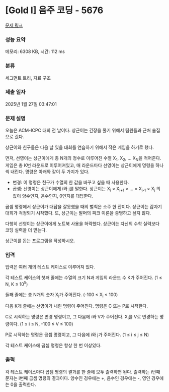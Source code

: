 # [Gold I] 음주 코딩 - 5676 

[문제 링크](https://www.acmicpc.net/problem/5676) 

### 성능 요약

메모리: 6308 KB, 시간: 112 ms

### 분류

세그먼트 트리, 자료 구조

### 제출 일자

2025년 1월 27일 03:47:01

### 문제 설명

<p>오늘은 ACM-ICPC 대회 전 날이다. 상근이는 긴장을 풀기 위해서 팀원들과 근처 술집으로 갔다.</p>

<p>상근이와 친구들은 다음 날 있을 대회를 연습하기 위해서 작은 게임을 하기로 했다.</p>

<p>먼저, 선영이는 상근이에게 총 N개의 정수로 이루어진 수열 X<sub>1</sub>, X<sub>2</sub>, ... X<sub>N</sub>을 적어준다. 게임은 총 K번 라운드로 이루어져있고, 매 라운드마다 선영이는 상근이에게 명령을 하나씩 내린다. 명령은 아래와 같이 두 가지가 있다.</p>

<ul>
	<li>변경: 이 명령은 친구가 수열의 한 값을 바꾸고 싶을 때 사용한다.</li>
	<li>곱셈: 선영이는 상근이에게 i와 j를 말한다. 상근이는 X<sub>i</sub> × X<sub>i+1</sub> × ... × X<sub>j-1</sub> × X<sub>j</sub> 의 값이 양수인지, 음수인지, 0인지를 대답한다.</li>
</ul>

<p>곱셈 명령에서 상근이가 대답을 잘못했을 때의 벌칙은 소주 한 잔이다. 상근이는 갑자기 대회가 걱정되기 시작했다. 또, 상근이는 발머의 피크 이론을 증명하고 싶지 않다.</p>

<p>다행히 선영이는 상근이에게 노트북 사용을 허락했다. 상근이는 자신의 수학 실력보다 코딩 실력을 더 믿는다.</p>

<p>상근이를 돕는 프로그램을 작성하시오.</p>

### 입력 

 <p>입력은 여러 개의 테스트 케이스로 이루어져 있다.</p>

<p>각 테스트 케이스의 첫째 줄에는 수열의 크기 N과 게임의 라운드 수 K가 주어진다. (1 ≤ N, K ≤ 10<sup>5</sup>)</p>

<p>둘째 줄에는 총 N개의 숫자 X<sub>i</sub>가 주어진다. (-100 ≤ X<sub>i</sub> ≤ 100)</p>

<p>다음 K개 줄에는 선영이가 내린 명령이 주어진다. 명령은 C 또는 P로 시작한다.</p>

<p>C로 시작하는 명령은 변경 명령이고, 그 다음에 i와 V가 주어진다. X<sub>i</sub>를 V로 변경하는 명령이다. (1 ≤ i ≤ N, -100 ≤ V ≤ 100)</p>

<p>P로 시작하는 명령은 곱셈 명령이고, 그 다음에 i와 j가 주어진다. (1 ≤ i ≤ j ≤ N)</p>

<p>각 테스트 케이스에 곱셈 명령은 항상 한 번 이상있다.</p>

### 출력 

 <p>각 테스트 케이스마다 곱셈 명령의 결과를 한 줄에 모두 출력하면 된다. 출력하는 i번째 문자는 i번째 곱셈 명령의 결과이다. 양수인 경우에는 +, 음수인 경우에는 -, 영인 경우에는 0을 출력한다.</p>

